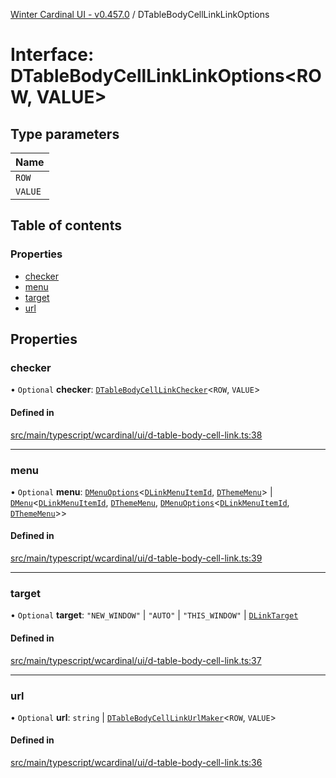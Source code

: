 [Winter Cardinal UI - v0.457.0](../index.md) / DTableBodyCellLinkLinkOptions

# Interface: DTableBodyCellLinkLinkOptions\<ROW, VALUE\>

## Type parameters

| Name |
| :------ |
| `ROW` |
| `VALUE` |

## Table of contents

### Properties

- [checker](DTableBodyCellLinkLinkOptions.md#checker)
- [menu](DTableBodyCellLinkLinkOptions.md#menu)
- [target](DTableBodyCellLinkLinkOptions.md#target)
- [url](DTableBodyCellLinkLinkOptions.md#url)

## Properties

### checker

• `Optional` **checker**: [`DTableBodyCellLinkChecker`](../index.md#dtablebodycelllinkchecker)\<`ROW`, `VALUE`\>

#### Defined in

[src/main/typescript/wcardinal/ui/d-table-body-cell-link.ts:38](https://github.com/winter-cardinal/winter-cardinal-ui/blob/v0.457.0/src/main/typescript/wcardinal/ui/d-table-body-cell-link.ts#L38)

___

### menu

• `Optional` **menu**: [`DMenuOptions`](DMenuOptions.md)\<[`DLinkMenuItemId`](../index.md#dlinkmenuitemid), [`DThemeMenu`](DThemeMenu.md)\> \| [`DMenu`](../classes/DMenu.md)\<[`DLinkMenuItemId`](../index.md#dlinkmenuitemid), [`DThemeMenu`](DThemeMenu.md), [`DMenuOptions`](DMenuOptions.md)\<[`DLinkMenuItemId`](../index.md#dlinkmenuitemid), [`DThemeMenu`](DThemeMenu.md)\>\>

#### Defined in

[src/main/typescript/wcardinal/ui/d-table-body-cell-link.ts:39](https://github.com/winter-cardinal/winter-cardinal-ui/blob/v0.457.0/src/main/typescript/wcardinal/ui/d-table-body-cell-link.ts#L39)

___

### target

• `Optional` **target**: ``"NEW_WINDOW"`` \| ``"AUTO"`` \| ``"THIS_WINDOW"`` \| [`DLinkTarget`](../index.md#dlinktarget)

#### Defined in

[src/main/typescript/wcardinal/ui/d-table-body-cell-link.ts:37](https://github.com/winter-cardinal/winter-cardinal-ui/blob/v0.457.0/src/main/typescript/wcardinal/ui/d-table-body-cell-link.ts#L37)

___

### url

• `Optional` **url**: `string` \| [`DTableBodyCellLinkUrlMaker`](../index.md#dtablebodycelllinkurlmaker)\<`ROW`, `VALUE`\>

#### Defined in

[src/main/typescript/wcardinal/ui/d-table-body-cell-link.ts:36](https://github.com/winter-cardinal/winter-cardinal-ui/blob/v0.457.0/src/main/typescript/wcardinal/ui/d-table-body-cell-link.ts#L36)
